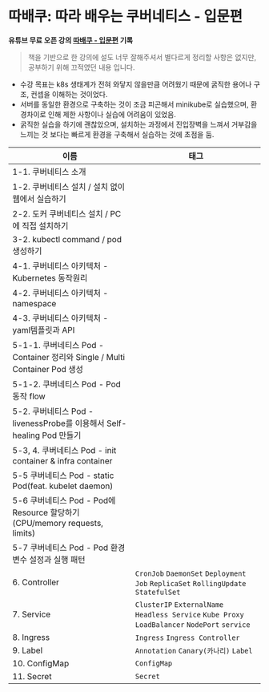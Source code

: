# 따배쿠: 따라 배우는 쿠버네티스 - 입문편

**유튜브 무료 오픈 강의 [따배쿠 - 입문편](https://www.youtube.com/watch?v=6n5obRKsCRQ&list=PLApuRlvrZKohaBHvXAOhUD-RxD0uQ3z0c) 기록**

> 책을 기반으로 한 강의에  설도 너무 잘해주셔서 별다르게 정리할 사항은 없지만, 공부하기 위해 끄적였던 내용 입니다.

- 수강 목표는 k8s 생태계가 전혀 와닿지 않을만큼 어려웠기 때문에 굵직한 용어나 구조, 컨셉을 이해하는 것이었다.
- 서버를 동일한 환경으로 구축하는 것이 조금 피곤해서 minikube로 실습했으며, 환경차이로 인해 제한 사항이나 실습에 어려움이 있었음.
- 굵직한 실습을 하기에 괜찮았으며, 설치하는 과정에서 진입장벽을 느껴서 거부감을 느끼는 것 보다는 빠르게 환경을 구축해서 실습하는 것에 초점을 둠.

|이름|태그|
|--- |--- |
|1-1. 쿠버네티스 소개 ||
|1-2. 쿠버네티스 설치 / 설치 없이 웹에서 실습하기 ||
|2-2. 도커 쿠버네티스 설치 / PC에 직접 설치하기||
|3-2. kubectl command / pod 생성하기||
|4-1. 쿠버네티스 아키텍처 - Kubernetes 동작원리||
|4-2. 쿠버네티스 아키텍처 - namespace||
|4-3. 쿠버네티스 아키텍처 - yaml템플릿과 API||
|5-1-1. 쿠버네티스 Pod - Container 정리와 Single / Multi Container Pod 생성||
|5-1-2. 쿠버네티스 Pod - Pod 동작 flow||
|5-2. 쿠버네티스 Pod - livenessProbe를 이용해서 Self-healing Pod 만들기||
|5-3, 4. 쿠버네티스 Pod - init container & infra container||
|5-5 쿠버네티스 Pod - static Pod(feat. kubelet daemon)||
|5-6 쿠버네티스 Pod - Pod에 Resource 할당하기 (CPU/memory requests, limits)||
|5-7 쿠버네티스 Pod - Pod 환경변수 설정과 실행 패턴||
|6. Controller|`CronJob` `DaemonSet` `Deployment` `Job` `ReplicaSet` `RollingUpdate` `StatefulSet` |
|7. Service|`ClusterIP` `ExternalName` `Headless Service` `Kube Proxy` `LoadBalancer` `NodePort` `service`  |
|8. Ingress|`Ingress` `Ingress Controller` |
|9. Label|`Annotation` `Canary(카나리)` `Label` |
|10. ConfigMap|`ConfigMap` |
|11. Secret|`Secret` |
